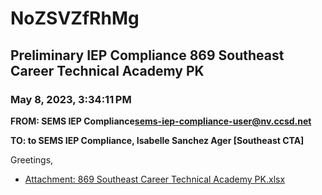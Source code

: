 # NoZSVZfRhMg
## Preliminary IEP Compliance 869 Southeast Career Technical Academy PK
### May 8, 2023, 3:34:11 PM
**FROM: SEMS IEP Compliance<sems-iep-compliance-user@nv.ccsd.net>**

**TO: to SEMS IEP Compliance, Isabelle Sanchez Ager [Southeast CTA]**


Greetings, 

 





* [Attachment: 869 Southeast Career Technical Academy PK.xlsx](NoZSVZfRhMg-attachment-1.xlsx)
